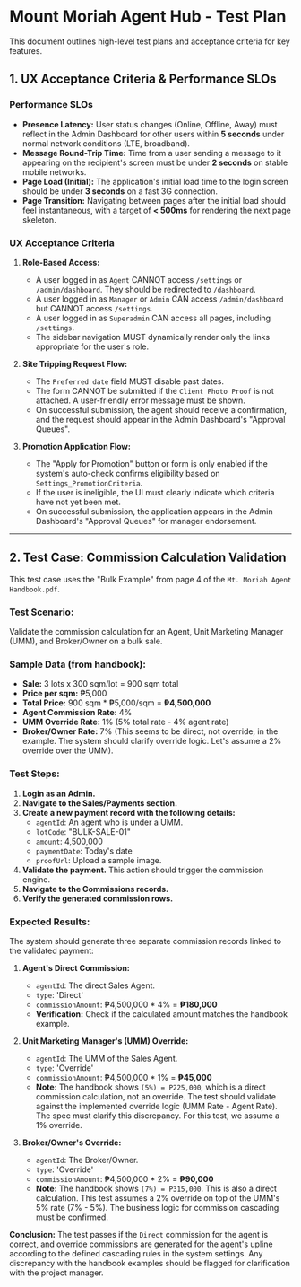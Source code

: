 # Mount Moriah Agent Hub - Test Plan

This document outlines high-level test plans and acceptance criteria for key features.

## 1. UX Acceptance Criteria & Performance SLOs

### Performance SLOs
- **Presence Latency:** User status changes (Online, Offline, Away) must reflect in the Admin Dashboard for other users within **5 seconds** under normal network conditions (LTE, broadband).
- **Message Round-Trip Time:** Time from a user sending a message to it appearing on the recipient's screen must be under **2 seconds** on stable mobile networks.
- **Page Load (Initial):** The application's initial load time to the login screen should be under **3 seconds** on a fast 3G connection.
- **Page Transition:** Navigating between pages after the initial load should feel instantaneous, with a target of **< 500ms** for rendering the next page skeleton.

### UX Acceptance Criteria
1.  **Role-Based Access:**
    - A user logged in as `Agent` CANNOT access `/settings` or `/admin/dashboard`. They should be redirected to `/dashboard`.
    - A user logged in as `Manager` or `Admin` CAN access `/admin/dashboard` but CANNOT access `/settings`.
    - A user logged in as `Superadmin` CAN access all pages, including `/settings`.
    - The sidebar navigation MUST dynamically render only the links appropriate for the user's role.

2.  **Site Tripping Request Flow:**
    - The `Preferred date` field MUST disable past dates.
    - The form CANNOT be submitted if the `Client Photo Proof` is not attached. A user-friendly error message must be shown.
    - On successful submission, the agent should receive a confirmation, and the request should appear in the Admin Dashboard's "Approval Queues".

3.  **Promotion Application Flow:**
    - The "Apply for Promotion" button or form is only enabled if the system's auto-check confirms eligibility based on `Settings_PromotionCriteria`.
    - If the user is ineligible, the UI must clearly indicate which criteria have not yet been met.
    - On successful submission, the application appears in the Admin Dashboard's "Approval Queues" for manager endorsement.

---

## 2. Test Case: Commission Calculation Validation

This test case uses the "Bulk Example" from page 4 of the `Mt. Moriah Agent Handbook.pdf`.

### Test Scenario:
Validate the commission calculation for an Agent, Unit Marketing Manager (UMM), and Broker/Owner on a bulk sale.

### Sample Data (from handbook):
- **Sale:** 3 lots x 300 sqm/lot = 900 sqm total
- **Price per sqm:** ₱5,000
- **Total Price:** 900 sqm * ₱5,000/sqm = **₱4,500,000**
- **Agent Commission Rate:** 4%
- **UMM Override Rate:** 1% (5% total rate - 4% agent rate)
- **Broker/Owner Rate:** 7% (This seems to be direct, not override, in the example. The system should clarify override logic. Let's assume a 2% override over the UMM).

### Test Steps:
1.  **Login as an Admin.**
2.  **Navigate to the Sales/Payments section.**
3.  **Create a new payment record with the following details:**
    - `agentId`: An agent who is under a UMM.
    - `lotCode`: "BULK-SALE-01"
    - `amount`: 4,500,000
    - `paymentDate`: Today's date
    - `proofUrl`: Upload a sample image.
4.  **Validate the payment.** This action should trigger the commission engine.
5.  **Navigate to the Commissions records.**
6.  **Verify the generated commission rows.**

### Expected Results:
The system should generate three separate commission records linked to the validated payment:

1.  **Agent's Direct Commission:**
    - `agentId`: The direct Sales Agent.
    - `type`: 'Direct'
    - `commissionAmount`: ₱4,500,000 * 4% = **₱180,000**
    - **Verification:** Check if the calculated amount matches the handbook example.

2.  **Unit Marketing Manager's (UMM) Override:**
    - `agentId`: The UMM of the Sales Agent.
    - `type`: 'Override'
    - `commissionAmount`: ₱4,500,000 * 1% = **₱45,000**
    - **Note:** The handbook shows `(5%) = P225,000`, which is a direct commission calculation, not an override. The test should validate against the implemented override logic (UMM Rate - Agent Rate). The spec must clarify this discrepancy. For this test, we assume a 1% override.

3.  **Broker/Owner's Override:**
    - `agentId`: The Broker/Owner.
    - `type`: 'Override'
    - `commissionAmount`: ₱4,500,000 * 2% = **₱90,000**
    - **Note:** The handbook shows `(7%) = P315,000`. This is also a direct calculation. This test assumes a 2% override on top of the UMM's 5% rate (7% - 5%). The business logic for commission cascading must be confirmed.

**Conclusion:** The test passes if the `Direct` commission for the agent is correct, and override commissions are generated for the agent's upline according to the defined cascading rules in the system settings. Any discrepancy with the handbook examples should be flagged for clarification with the project manager.
